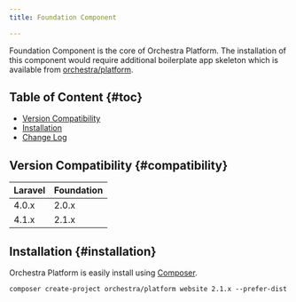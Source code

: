```yaml
---
title: Foundation Component

---
```


Foundation Component is the core of Orchestra Platform. The installation of this component would require additional boilerplate app skeleton which is available from [orchestra/platform](https://github.com/orchestral/platform).

## Table of Content {#toc}

* [Version Compatibility](#compatibility)
* [Installation](#installation)
* [Change Log]({doc-url}/components/foundation/changes#v2-1)

## Version Compatibility {#compatibility}

Laravel    | Foundation
:----------|:----------
 4.0.x     | 2.0.x
 4.1.x     | 2.1.x

## Installation {#installation}

Orchestra Platform is easily install using [Composer](http://getcomposer.org).

	composer create-project orchestra/platform website 2.1.x --prefer-dist


